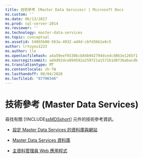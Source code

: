 ```yaml
---
title: 技術參考 (Master Data Services) | Microsoft Docs
ms.custom: ''
ms.date: 06/13/2017
ms.prod: sql-server-2014
ms.reviewer: ''
ms.technology: master-data-services
ms.topic: conceptual
ms.assetid: 54865b00-563a-4932-ad4d-cbfd36b1e6c5
author: lrtoyou1223
ms.author: lle
ms.openlocfilehash: a4a59eef6530bcb84b942794dcedcd863e1265f1
ms.sourcegitcommit: ad4d92dce894592a259721a1571b1d8736abacdb
ms.translationtype: MT
ms.contentlocale: zh-TW
ms.lasthandoff: 08/04/2020
ms.locfileid: "87706546"
---
```

# <a name="technical-reference-master-data-services"></a>技術參考 (Master Data Services)
  尋找有關 [!INCLUDE[ssMDSshort](../includes/ssmdsshort-md.md)] 元件的技術參考資訊。  
  
-   [設定 Master Data Services 的資料庫與網站](set-up-the-database-and-website-for-master-data-services.md)  
  
-   [Master Data Services 資料庫](../../2014/master-data-services/master-data-services-database.md)  
  
-   [主資料管理員 Web 應用程式](../../2014/master-data-services/master-data-manager-web-application.md)  
  
  
